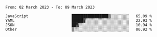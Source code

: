 <!--START_SECTION:waka-->

```text
From: 02 March 2023 - To: 09 March 2023

JavaScript                   ████████████████▒░░░░░░░░   65.09 %
YAML                         █████▓░░░░░░░░░░░░░░░░░░░   22.93 %
JSON                         ██▓░░░░░░░░░░░░░░░░░░░░░░   10.94 %
Other                        ▒░░░░░░░░░░░░░░░░░░░░░░░░   00.92 %
```

<!--END_SECTION:waka-->
